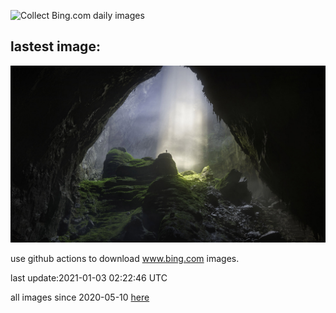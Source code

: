 ![Collect Bing.com daily images](https://github.com/counter2015/bing-daily-images/workflows/Collect%20Bing.com%20daily%20images/badge.svg)
## lastest image:
![](images/LargestCave.jpg)

use github actions to download www.bing.com images.

last update:2021-01-03 02:22:46 UTC

all images since 2020-05-10 [here](https://github.com/counter2015/bing-daily-images/tree/master/images) 
